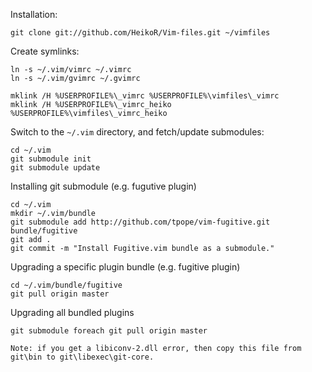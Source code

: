 

Installation:

    git clone git://github.com/HeikoR/Vim-files.git ~/vimfiles

Create symlinks:

    ln -s ~/.vim/vimrc ~/.vimrc
    ln -s ~/.vim/gvimrc ~/.gvimrc

    mklink /H %USERPROFILE%\_vimrc %USERPROFILE%\vimfiles\_vimrc
    mklink /H %USERPROFILE%\_vimrc_heiko %USERPROFILE%\vimfiles\_vimrc_heiko

Switch to the `~/.vim` directory, and fetch/update submodules:

    cd ~/.vim
    git submodule init
    git submodule update

Installing git submodule (e.g. fugutive plugin)

	cd ~/.vim
	mkdir ~/.vim/bundle
	git submodule add http://github.com/tpope/vim-fugitive.git bundle/fugitive
	git add .
	git commit -m "Install Fugitive.vim bundle as a submodule."

Upgrading a specific plugin bundle (e.g. fugitive plugin)

	cd ~/.vim/bundle/fugitive
	git pull origin master

Upgrading all bundled plugins

	git submodule foreach git pull origin master

	Note: if you get a libiconv-2.dll error, then copy this file from git\bin to git\libexec\git-core.

















